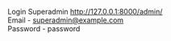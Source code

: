Login Superadmin http://127.0.0.1:8000/admin/<br/>
Email - superadmin@example.com<br/>
Password - password<br/>